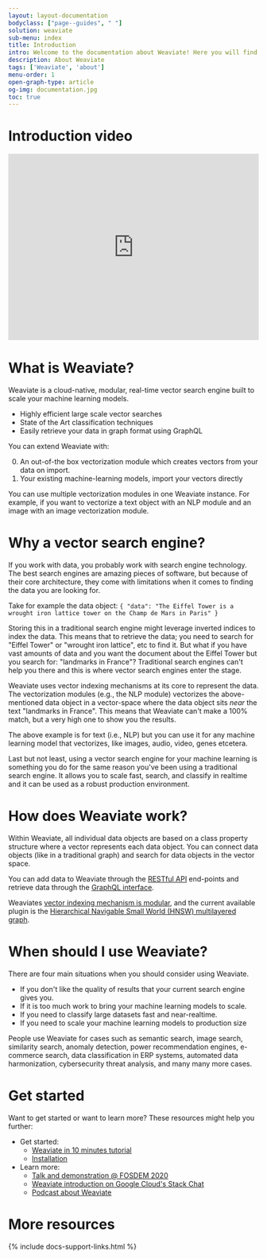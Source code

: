 ```yaml
---
layout: layout-documentation
bodyclass: ["page--guides", " "]
solution: weaviate
sub-menu: index
title: Introduction
intro: Welcome to the documentation about Weaviate! Here you will find what's Weaviate all about, how to start your own Weaviate instance and interact with it, and how to use it to perform vector searches and classification.<br><br>Like what you see? Consider giving us a <a href="https://github.com/semi-technologies/weaviate/stargazers">⭐ on Github</a>.
description: About Weaviate
tags: ['Weaviate', 'about']
menu-order: 1
open-graph-type: article
og-img: documentation.jpg
toc: true
---
```


# Introduction video

<iframe width="100%" height="375" src="https://www.youtube.com/embed/eXdQA0vSbiE" frameborder="0" allow="accelerometer; autoplay; clipboard-write; encrypted-media; gyroscope; picture-in-picture" allowfullscreen></iframe>

# What is Weaviate?

Weaviate is a cloud-native, modular, real-time vector search engine built to scale your machine learning models.

- Highly efficient large scale vector searches
- State of the Art classification techniques
- Easily retrieve your data in graph format using GraphQL

You can extend Weaviate with:

0. An out-of-the box vectorization module which creates vectors from your data on import.
0. Your existing machine-learning models, import your vectors directly

You can use multiple vectorization modules in one Weaviate instance. For example, if you want to vectorize a text object with an NLP module and an image with an image vectorization module.

# Why a vector search engine?

If you work with data, you probably work with search engine technology. The best search engines are amazing pieces of software, but because of their core architecture, they come with limitations when it comes to finding the data you are looking for.

Take for example the data object: `{ "data": "The Eiffel Tower is a wrought iron lattice tower on the Champ de Mars in Paris" }`

Storing this in a traditional search engine might leverage inverted indices to index the data. This means that to retrieve the data; you need to search for "Eiffel Tower" or "wrought iron lattice", etc to find it. But what if you have vast amounts of data and you want the document about the Eiffel Tower but you search for: "landmarks in France"? Traditional search engines can't help you there and this is where vector search engines enter the stage.

Weaviate uses vector indexing mechanisms at its core to represent the data. The vectorization modules (e.g., the NLP module) vectorizes the above-mentioned data object in a vector-space where the data object sits _near_ the text "landmarks in France". This means that Weaviate can't make a 100% match, but a very high one to show you the results.

The above example is for text (i.e., NLP) but you can use it for any machine learning model that vectorizes, like images, audio, video, genes etcetera.

Last but not least, using a vector search engine for your machine learning is something you do for the same reason you've been using a traditional search engine. It allows you to scale fast, search, and classify in realtime and it can be used as a robust production environment.

# How does Weaviate work?

Within Weaviate, all individual data objects are based on a class property structure where a vector represents each data object. You can connect data objects (like in a traditional graph) and search for data objects in the vector space.

You can add data to Weaviate through the [RESTful API](./restful-api-references/) end-points and retrieve data through the [GraphQL interface](./graphql-references/).

Weaviates [vector indexing mechanism is modular](./vector-index-plugins/), and the current available plugin is the [Hierarchical Navigable Small World (HNSW) multilayered graph](./vector-index-plugins/hnsw.html).

# When should I use Weaviate?

There are four main situations when you should consider using Weaviate.

- If you don't like the quality of results that your current search engine gives you.
- If it is too much work to bring your machine learning models to scale.
- If you need to classify large datasets fast and near-realtime.
- If you need to scale your machine learning models to production size

People use Weaviate for cases such as semantic search, image search, similarity search, anomaly detection, power recommendation engines, e-commerce search, data classification in ERP systems, automated data harmonization, cybersecurity threat analysis, and many many more cases.

# Get started

Want to get started or want to learn more? These resources might help you further:

- Get started:
    - [Weaviate in 10 minutes tutorial](./getting-started/quick-start.html)
    - [Installation](./getting-started/installation.html)
- Learn more:
    - [Talk and demonstration @ FOSDEM 2020](/news/fosdem-2020.html)
    - [Weaviate introduction on Google Cloud's Stack Chat](https://www.semi.technology/news/gcp-stackchat.html)
    - [Podcast about Weaviate](/news/gcp-podcast.html)

# More resources

{% include docs-support-links.html %}